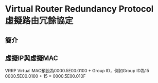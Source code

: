 # Virtual Router Redundancy Protocol 虛擬路由冗餘協定 #

## 簡介 ##
## 虛擬IP與虛擬MAC ##
VRRP Virtual MAC預設為0000.5E00.0100 + Group ID，例如Group ID為15
    0000.5E00.0100 + 15 = 0000.5E00.010F